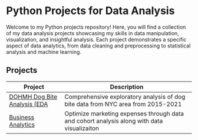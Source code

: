 # Python Projects for Data Analysis
Welcome to my Python projects repository! Here, you will find a collection of my data analysis projects showcasing my skills in data manipulation, visualization, and insightful analysis. Each project demonstrates a specific aspect of data analytics, from data cleaning and preprocessing to statistical analysis and machine learning.

## Projects
| Project | Description |
| --- | --- |
| [DOHMH Dog Bite Analysis (EDA](https://github.com/julyndav/Python/tree/main/DOHMH%20Dog%20Bite%20Analysis) | Comprehensive exploratory analysis of dog bite data from NYC area from 2015-2021  |
| [Business Analytics](https://github.com/julyndav/Python/tree/main/Business%20Analytics) | Optimize marketing expenses through data and cohort analysis along with data visualizaiton |

<br></br>
